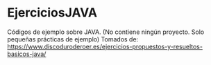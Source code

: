 # EjerciciosJAVA
Códigos de ejemplo sobre JAVA. (No contiene ningún proyecto. Solo pequeñas prácticas de ejemplo)
Tomados de: https://www.discoduroderoer.es/ejercicios-propuestos-y-resueltos-basicos-java/
